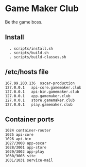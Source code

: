 # Game Maker Club
Be the game boss.

## Install
```
  . scripts/install.sh
  . scripts/build.sh
  . scripts/build-classes.sh
```

## /etc/hosts file
```
167.99.203.136	oscar-production
127.0.0.1	api-core.gamemaker.club
127.0.0.1	api-bin.gamemaker.club
127.0.0.1	app.gamemaker.club
127.0.0.1	store.gamemaker.club
127.0.0.1	play.gamemaker.club
```

## Container ports
```
1024 container-router
1025 api-core
1026 api-bin
1027/3000 app-oscar
1028/3001 app-store
1029/3002 app-play
1030/3003 site
1031/1031 service-mail
```

